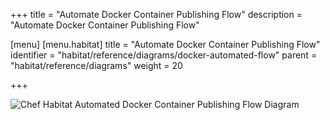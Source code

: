 +++
title = "Automate Docker Container Publishing Flow"
description = "Automate Docker Container Publishing Flow"

[menu]
  [menu.habitat]
    title = "Automate Docker Container Publishing Flow"
    identifier = "habitat/reference/diagrams/docker-automated-flow"
    parent = "habitat/reference/diagrams"
    weight = 20

+++

![Chef Habitat Automated Docker Container Publishing Flow Diagram](/images/infographics/habitat-automated-docker-container-publishing-flow.png)

